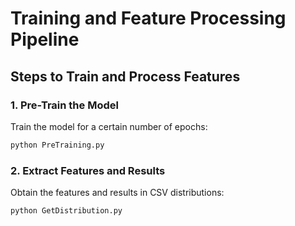 # Training and Feature Processing Pipeline

## Steps to Train and Process Features

### 1. Pre-Train the Model
Train the model for a certain number of epochs:
```bash
python PreTraining.py
```

### 2. Extract Features and Results
Obtain the features and results in CSV distributions:
```bash
python GetDistribution.py
```




